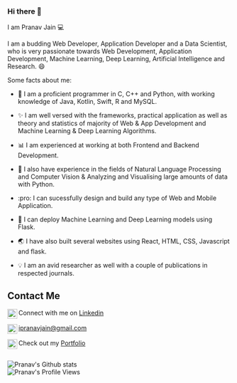 ### Hi there 👋

I am Pranav Jain :computer:

I am a budding Web Developer, Application Developer and a Data Scientist, who is very passionate towards Web Development, Application Development, Machine Learning, Deep Learning, Artificial Intelligence and Research. :smile:

Some facts about me:

* :snake: I am a proficient programmer in C, C++ and Python, with working knowledge of Java, Kotlin, Swift, R and MySQL.
 
* :sparkles: I am well versed with the frameworks, practical application as well as theory and statistics of majority of Web & App Development and Machine Learning & Deep Learning              Algorithms.

* :bar_chart: I am experienced at working at both Frontend and Backend Development. 

* :closed_book: I also have experience in the fields of Natural Language Processing and Computer Vision & Analyzing and Visualising large amounts of data with Python.

* :pro: I can sucessfully design and build any type of Web and Mobile Application.

* :beginner: I can deploy Machine Learning and Deep Learning models using Flask.

* :earth_asia: I have also built several websites using React, HTML, CSS, Javascript and flask.

* :bulb: I am an avid researcher as well with a couple of publications in respected journals.

## Contact Me

<img align="left" alt="Pranav's LinkdeIn" width="22px" src="https://cdn.jsdelivr.net/npm/simple-icons@v3/icons/linkedin.svg" /> Connect with me on [Linkedin](https://www.linkedin.com/in/i-pranav-jain/)<br><br>
<img align="left" alt="Pranav's Mail" width="22px" src="https://cdn.jsdelivr.net/npm/simple-icons@3.7.0/icons/gmail.svg" /> ipranavjain@gmail.com
<br><br>
<img align="left" alt="Pranav's Portfolio" width="22px" src="https://cdn.jsdelivr.net/npm/simple-icons@3.7.0/icons/googlechrome.svg" /> Check out my <a target="_blank" href="https://bit.ly/pranavjain">Portfolio</a>
<br><br>

![Pranav's Github stats](https://github-readme-stats.vercel.app/api?username=Pranavjain23&show_icons=true&title_color=74ff0a&icon_color=74ff0a&text_color=9f9f9f&bg_color=2D2D2D)
<br><img align="left" alt="Pranav's Profile Views" src="https://en3cr4pl7lyoesr.m.pipedream.net">
